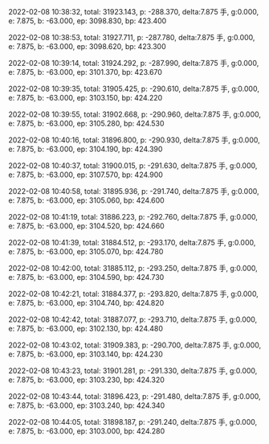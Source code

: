 2022-02-08 10:38:32, total: 31923.143, p: -288.370, delta:7.875 手, g:0.000, e: 7.875, b: -63.000, ep: 3098.830, bp: 423.400

2022-02-08 10:38:53, total: 31927.711, p: -287.780, delta:7.875 手, g:0.000, e: 7.875, b: -63.000, ep: 3098.620, bp: 423.300

2022-02-08 10:39:14, total: 31924.292, p: -287.990, delta:7.875 手, g:0.000, e: 7.875, b: -63.000, ep: 3101.370, bp: 423.670

2022-02-08 10:39:35, total: 31905.425, p: -290.610, delta:7.875 手, g:0.000, e: 7.875, b: -63.000, ep: 3103.150, bp: 424.220

2022-02-08 10:39:55, total: 31902.668, p: -290.960, delta:7.875 手, g:0.000, e: 7.875, b: -63.000, ep: 3105.280, bp: 424.530

2022-02-08 10:40:16, total: 31896.800, p: -290.930, delta:7.875 手, g:0.000, e: 7.875, b: -63.000, ep: 3104.190, bp: 424.390

2022-02-08 10:40:37, total: 31900.015, p: -291.630, delta:7.875 手, g:0.000, e: 7.875, b: -63.000, ep: 3107.570, bp: 424.900

2022-02-08 10:40:58, total: 31895.936, p: -291.740, delta:7.875 手, g:0.000, e: 7.875, b: -63.000, ep: 3105.060, bp: 424.600

2022-02-08 10:41:19, total: 31886.223, p: -292.760, delta:7.875 手, g:0.000, e: 7.875, b: -63.000, ep: 3104.520, bp: 424.660

2022-02-08 10:41:39, total: 31884.512, p: -293.170, delta:7.875 手, g:0.000, e: 7.875, b: -63.000, ep: 3105.070, bp: 424.780

2022-02-08 10:42:00, total: 31885.112, p: -293.250, delta:7.875 手, g:0.000, e: 7.875, b: -63.000, ep: 3104.590, bp: 424.730

2022-02-08 10:42:21, total: 31884.377, p: -293.820, delta:7.875 手, g:0.000, e: 7.875, b: -63.000, ep: 3104.740, bp: 424.820

2022-02-08 10:42:42, total: 31887.077, p: -293.710, delta:7.875 手, g:0.000, e: 7.875, b: -63.000, ep: 3102.130, bp: 424.480

2022-02-08 10:43:02, total: 31909.383, p: -290.700, delta:7.875 手, g:0.000, e: 7.875, b: -63.000, ep: 3103.140, bp: 424.230

2022-02-08 10:43:23, total: 31901.281, p: -291.330, delta:7.875 手, g:0.000, e: 7.875, b: -63.000, ep: 3103.230, bp: 424.320

2022-02-08 10:43:44, total: 31896.423, p: -291.480, delta:7.875 手, g:0.000, e: 7.875, b: -63.000, ep: 3103.240, bp: 424.340

2022-02-08 10:44:05, total: 31898.187, p: -291.240, delta:7.875 手, g:0.000, e: 7.875, b: -63.000, ep: 3103.000, bp: 424.280